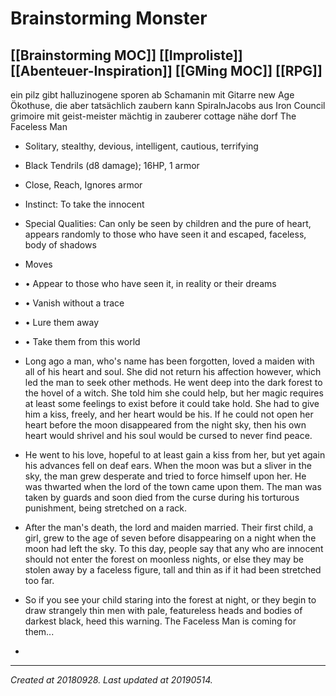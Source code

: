# Brainstorming Monster
 [[Brainstorming MOC]] [[Improliste]] [[Abenteuer-Inspiration]] [[GMing MOC]] [[RPG]] 
---



ein pilz gibt halluzinogene sporen ab
Schamanin mit Gitarre new Age Ökothuse, die aber tatsächlich zaubern kann
SpiralnJacobs aus Iron Council
grimoire mit geist-meister mächtig in zauberer cottage nähe dorf
The Faceless Man

*   Solitary, stealthy, devious, intelligent, cautious, terrifying
*   Black Tendrils (d8 damage); 16HP, 1 armor
*   Close, Reach, Ignores armor
*   Instinct: To take the innocent
*   Special Qualities: Can only be seen by children and the pure of heart, appears randomly to those who have seen it and escaped, faceless, body of shadows
*   Moves
*   • Appear to those who have seen it, in reality or their dreams
*   • Vanish without a trace
*   • Lure them away
*   • Take them from this world
*   Long ago a man, who's name has been forgotten, loved a maiden with all of his heart and soul. She did not return his affection however, which led the man to seek other methods. He went deep into the dark forest to the hovel of a witch. She told him she could help, but her magic requires at least some feelings to exist before it could take hold. She had to give him a kiss, freely, and her heart would be his. If he could not open her heart before the moon disappeared from the night sky, then his own heart would shrivel and his soul would be cursed to never find peace.
*   He went to his love, hopeful to at least gain a kiss from her, but yet again his advances fell on deaf ears. When the moon was but a sliver in the sky, the man grew desperate and tried to force himself upon her. He was thwarted when the lord of the town came upon them. The man was taken by guards and soon died from the curse during his torturous punishment, being stretched on a rack.
*   After the man's death, the lord and maiden married. Their first child, a girl, grew to the age of seven before disappearing on a night when the moon had left the sky. To this day, people say that any who are innocent should not enter the forest on moonless nights, or else they may be stolen away by a faceless figure, tall and thin as if it had been stretched too far. 
*   So if you see your child staring into the forest at night, or they begin to draw strangely thin men with pale, featureless heads and bodies of darkest black, heed this warning. The Faceless Man is coming for them...

*

---

_Created at 20180928._
_Last updated at 20190514._



